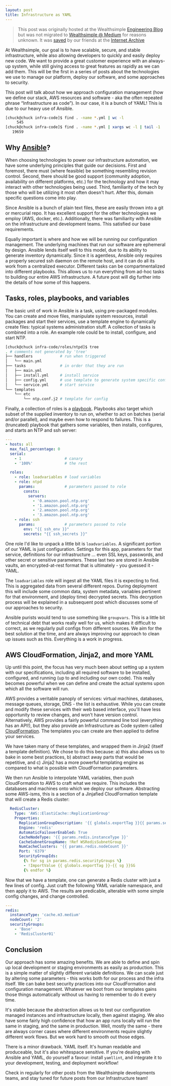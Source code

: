 ```yaml
---
layout: post
title: Infrastructure as YAML
---
```


> This post was originally hosted at the Wealthsimple [Engineering Blog](https://code.wealthsimple.com/) but was not migrated to [Wealthsimple @ Medium](https://medium.com/@Wealthsimple) for reasons unknown. It was [saved](http://web.archive.org/web/20171103222808/http://code.wealthsimple.com:80/infrastructure-as-yaml/) by our friends at the [Internet Archive](http://web.archive.org)

At Wealthsimple, our goal is to have scalable, secure, and stable infrastructure, while also allowing developers to quickly and easily deploy new code. We want to provide a great customer experience with an always-up system, while still giving access to great features as rapidly as we can add them. This will be the first in a series of posts about the technologies we use to manage our platform, deploy our software, and some approaches to security.

This post will talk about how we approach configuration management (how we define our stack, AWS resources and software - aka the often repeated phrase “Infrastructure as code”). In our case, it is a bunch of YAML! This is due to our heavy use of Ansible.

```bash
[chuck@chuck infra-code]$ find . -name *.yml | wc -l
     545
[chuck@chuck infra-code]$ find . -name *.yml | xargs wc -l | tail -1
   19659
```

## Why [Ansible](https://www.ansible.com/it-automation)?

When choosing technologies to power our infrastructure automation, we have some underlying principles that guide our decisions. First and foremost, there must (where feasible) be something resembling revision control. Second, there should be good support (community adoption, availability on different platforms, etc.) for the technology and how it may interact with other technologies being used. Third, familiarity of the tech by those who will be utilizing it most often doesn't hurt. After this, domain specific questions come into play.

Since Ansible is a bunch of plain text files, these are easily thrown into a git or mercurial repo. It has excellent support for the other technologies we employ (AWS, docker, etc.). Additionally, there was familiarity with Ansible on the infrastructure and development teams. This satisfied our base requirements.

Equally important is where and how we will be running our configuration management. The underlying machines that run our software are ephemeral by design. Ansible lends itself well to this model, due to its ability to generate inventory dynamically. Since it is agentless, Ansible only requires a properly secured ssh daemon on the remote host, and it can do all its work from a centralized executor. Different tasks can be compartmentalized into different playbooks. This allows us to run everything from ad-hoc tasks to building our entire AWS infrastructure. A future post will dig further into the details of how some of this happens.

## Tasks, roles, playbooks, and variables

The basic unit of work in Ansible is a task, using pre-packaged modules. You can create and move files, manipulate system resources, install packages and start their services, use a template engine to dynamically create files: typical systems administration stuff. A collection of tasks is combined into a role. An example role could be to install, configure, and start NTP.

```bash
[chuck@chuck infra-code/roles/ntpd]$ tree
. # comments not generated by 'tree'
├── handlers            # run when triggered
│   └── main.yml
├── tasks               # in order that they are run
│   ├── main.yml
│   ├── install.yml     # install service
│   ├── config.yml      # use template to generate system specific config
│   └── service.yml     # start service
└── templates
    └── etc
        └── ntp.conf.j2 # template for config
```
Finally, a collection of roles is a [playbook](http://docs.ansible.com/ansible/latest/playbooks_intro.html). Playbooks also target which subset of the supplied inventory to run on, whether to act on batches (serial and/or parallel), and maybe even how to respond to failures. This is a (truncated) playbook that gathers some variables, then installs, configures, and starts an NTP and ssh server:

```yaml
---
- hosts: all
  max_fail_percentage: 0
  serial:
    - 1                   # canary
    - '100%'              # the rest

  roles:
    - role: loadvariables # load variables
    - role: ntpd
      params:             # parameters passed to role
        consts:
          servers:
            - '0.amazon.pool.ntp.org'
            - '1.amazon.pool.ntp.org'
            - '2.amazon.pool.ntp.org'
            - '3.amazon.pool.ntp.org'
    - role: ssh
      params:             # parameters passed to role
        env: "{{ ssh_env }}"
        secrets: "{{ ssh_secrets }}"
```
One role I'd like to unpack a little bit is `loadvariables`. A significant portion of our YAML is just configuration. Settings for this app, parameters for that service, definitions for our infrastructure ... even SSL keys, passwords, and other secret or sensitive parameters. These last two are stored in Ansible vaults, an encrypted-at-rest format that is ultimately - you guessed it - YAML.

The `loadvariables` role will ingest all the YAML files it is expecting to find. This is aggregated data from several different repos. During deployment this will include some common data, system metadata, variables pertinent for that environment, and (deploy time) decrypted secrets. This decryption process will be explained in a subsequent post which discusses some of our approaches to security.

Ansible purists would tend to use something like `groupvars`. This is a little bit of technical debt that works really well for us, which makes it difficult to correct, as we regularly pull configs from different sources. We aim for the best solution at the time, and are always improving our approach to clean up issues such as this. Everything is a work in progress.

## AWS CloudFormation, Jinja2, and more YAML

Up until this point, the focus has very much been about setting up a system with our specifications, including all required software to be installed, configured, and running (up to and including our own code). This really becomes powerful when we can define and create the actual systems upon which all the software will run.

AWS provides a veritable panoply of services: virtual machines, databases, message queues, storage, DNS - the list is exhaustive. While you can create and modify these services with their web based interface, you'll have less opportunity to review changes, and won't have version control. Alternatively, AWS provides a fairly powerful command line tool (everything has an API!), but they also provide an Infrastructure as Code system called [CloudFormation](https://aws.amazon.com/cloudformation/). The templates you can create are then applied to define your services.

We have taken many of these templates, and wrapped them in Jinja2 (itself a template definition). We chose to do this because: a) this also allows us to bake in some best practices, b) abstract away parts that would be repetitive, and c) Jinja2 has a more powerful templating engine as compared to what is possible with CloudFormation parameters.

We then run Ansible to interpolate YAML variables, then push CloudFormation to AWS to craft what we require. This includes the databases and machines onto which we deploy our software. Abstracting some AWS-isms, this is a section of a Jinjafied CloudFormation template that will create a Redis cluster:

```yaml
  RedisCluster:
    Type: 'AWS::ElastiCache::ReplicationGroup'
    Properties:
      ReplicationGroupDescription: '{{ globals.exportTag }}{{ params.serviceName }}Redis replication cluster'
      Engine: 'redis'
      AutomaticFailoverEnabled: True
      CacheNodeType: '{{ params.redis.instanceType }}'
      CacheSubnetGroupName: !Ref WSRedisSubnetGroup
      NumCacheClusters: '{{ params.redis.nodeCount }}'
      Port: '6379'
      SecurityGroupIds:
        {% for sg in params.redis.securityGroups %}
        - !ImportValue {{ globals.exportTag }}-{{ sg }}SG
        {% endfor %}
```
Now that we have a template, one can generate a Redis cluster with just a few lines of config. Just craft the following YAML variable namespace, and then apply it to AWS. The results are predicable, alterable with some simple config changes, and change controlled.

```yaml
---
redis:  
  instanceType: 'cache.m3.medium'
  nodeCount: '2'
  securityGroups:
    - 'Base'
    - 'RedisCluster01'
```

## Conclusion

Our approach has some amazing benefits. We are able to define and spin up local development or staging environments as easily as production. This is a simple matter of slightly different variable definitions. We can scale just by altering some parameters - this works both for our process and the infra itself. We can bake best security practices into our CloudFormation and configuration management. Whatever we boot from our templates gains those things automatically without us having to remember to do it every time.

It's stable because the abstraction allows us to test our configuration managed instances and infrastructure locally, then against staging. We also have some fairly high confidence that how an app runs locally will run the same in staging, and the same in production. Well, mostly the same - there are always corner cases where different environments require slightly different work flows. But we work hard to smooth out those edges.

There is a minor drawback. YAML itself. It's human readable and produceable, but it's also whitespace sensitive. If you're dealing with Ansible and YAML, do yourself a favour: install `yamllint`, and integrate it to your development, testing, and deployment workflow!

Check in regularly for other posts from the Wealthsimple developments teams, and stay tuned for future posts from our Infrastructure team!
